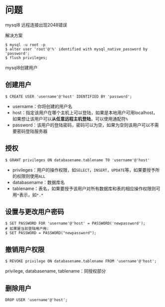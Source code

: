 # 问题

mysql8 远程连接出现2048错误

解决方案

```shell
$ mysql -u root -p
$ alter user 'root'@'%' identified with mysql_native_password by 'password';
$ flush privileges;
```



mysql8创建用户

## 创建用户

```shell
$ CREATE USER 'username'@'host' IDENTIFIED BY 'password';
```

- username：你将创建的用户名
- host：指定该用户在哪个主机上可以登陆，如果是本地用户可用localhost，如果想让该用户可以**从任意远程主机登陆**，可以使用通配符`%`
- password：该用户的登陆密码，密码可以为空，如果为空则该用户可以不需要密码登陆服务器

## 授权

```shell
$ GRANT privileges ON databasename.tablename TO 'username'@'host'
```

- privileges：用户的操作权限，如`SELECT`，`INSERT`，`UPDATE`等，如果要授予所的权限则使用`ALL`
- databasename：数据库名
- tablename：表名，如果要授予该用户对所有数据库和表的相应操作权限则可用`*`表示，如`*.*`

## 设置与更改用户密码

```shell
$ SET PASSWORD FOR 'username'@'host' = PASSWORD('newpassword');
# 如果是当前登陆用户用:
$ SET PASSWORD = PASSWORD("newpassword");
```

## 撤销用户权限

```shell
$ REVOKE privilege ON databasename.tablename FROM 'username'@'host';
```

privilege, databasename, tablename：同授权部分



## 删除用户

```
DROP USER 'username'@'host';
```

